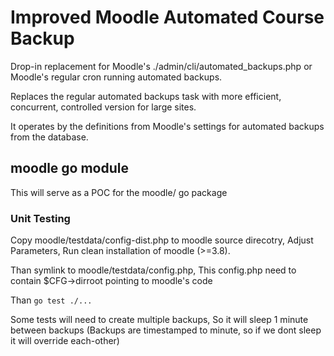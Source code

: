 # Improved Moodle Automated Course Backup

Drop-in replacement for Moodle's ./admin/cli/automated_backups.php or Moodle's regular cron running automated backups.

Replaces the regular automated backups task with more efficient, concurrent, controlled version for large sites.

It operates by the definitions from Moodle's settings for automated backups from the database.


## moodle go module

This will serve as a POC for the moodle/ go package

### Unit Testing

Copy moodle/testdata/config-dist.php to moodle source direcotry,
Adjust Parameters, Run clean installation of moodle (>=3.8).

Than symlink to moodle/testdata/config.php,
This config.php need to contain $CFG->dirroot pointing to moodle's code

Than ```go test ./...```

Some tests will need to create multiple backups,
So it will sleep 1 minute between backups
(Backups are timestamped to minute, so if we dont sleep it will override each-other)
